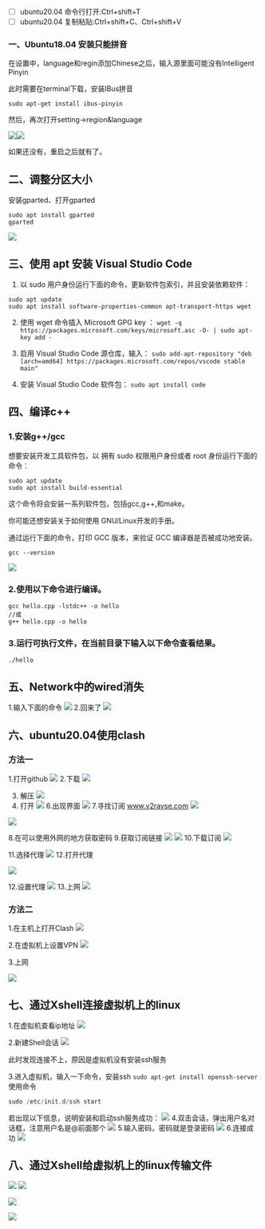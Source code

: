
- [ ] ubuntu20.04 命令行打开:Ctrl+shift+T
- [ ] ubuntu20.04 复制粘贴:Ctrl+shift+C、Ctrl+shift+V

### 一、Ubuntu18.04 安装只能拼音
在设置中，language和regin添加Chinese之后，输入源里面可能没有Intelligent Pinyin

此时需要在terminal下载，安装IBus拼音

```sudo apt-get install ibus-pinyin```

然后，再次打开setting->region&language

![](./photo/10.png)![](./photo/12.png)

如果还没有，重启之后就有了。


## 二、调整分区大小
安装gparted、打开gparted
```
sudo apt install gparted
gparted
```
![](./photo/14.png)

## 三、使用 apt 安装 Visual Studio Code
1. 以 sudo 用户身份运行下面的命令，更新软件包索引，并且安装依赖软件：
```
sudo apt update
sudo apt install software-properties-common apt-transport-https wget
```
2. 使用 wget 命令插入 Microsoft GPG key ：
```wget -q https://packages.microsoft.com/keys/microsoft.asc -O- | sudo apt-key add -```

3. 启用 Visual Studio Code 源仓库，输入：
```sudo add-apt-repository "deb [arch=amd64] https://packages.microsoft.com/repos/vscode stable main"```

4. 安装 Visual Studio Code 软件包：
```sudo apt install code```


## 四、编译c++
### 1.安装g++/gcc
想要安装开发工具软件包，以 拥有 sudo 权限用户身份或者 root 身份运行下面的命令：
```
sudo apt update
sudo apt install build-essential
```
这个命令将会安装一系列软件包，包括gcc,g++,和make。

你可能还想安装关于如何使用 GNU/Linux开发的手册。

通过运行下面的命令，打印 GCC 版本，来验证 GCC 编译器是否被成功地安装。

```gcc --version```

![](./photo/16.png)
### 2.使用以下命令进行编译。

```
gcc hello.cpp -lstdc++ -o hello
//或
g++ hello.cpp -o hello
```

### 3.运行可执行文件，在当前目录下输入以下命令查看结果。

```./hello```

## 五、Network中的wired消失
1.输入下面的命令
![](./photo/18.png)
2.回来了
![](./photo/20.png)


## 六、ubuntu20.04使用clash
### 方法一
1.打开github
![](./photo/22.png)
2.下载
![](./photo/24.png)

3. 解压
![](./photo/77.png)
5. 打开
![](./photo/28.png)
6.出现界面
![](./photo/30.png)
7.寻找订阅
www.v2rayse.com
![](./photo/32.png)

![](./photo/34.png)

8.在可以使用外网的地方获取密码
9.获取订阅链接
![](./photo/36.png)
![](./photo/38.png)
10.下载订阅
![](./photo/40.png)

11.选择代理
![](./photo/42.png)
12.打开代理

![](./photo/48.png)

12.设置代理
![](./photo/44.png)
13.上网
![](./photo/46.png)


### 方法二
1.在主机上打开Clash
![](./photo/50.png)

2.在虚拟机上设置VPN
![](./photo/53.png)

3.上网

![](./photo/55.png)

## 七、通过Xshell连接虚拟机上的linux

1.在虚拟机查看ip地址
![](./photo/57.png)

2.新建Shell会话
![](./photo/59.png)

此时发现连接不上，原因是虚拟机没有安装ssh服务

3.进入虚拟机，输入一下命令，安装ssh
```sudo apt-get install openssh-server```
使用命令
```csharp
sudo /etc/init.d/ssh start
```
若出现以下信息，说明安装和启动ssh服务成功：
![](./photo/61.png)
4.双击会话，弹出用户名对话框，注意用户名是@前面那个
![](./photo/64.png)
5.输入密码，密码就是登录密码
![](./photo/66.png)
6.连接成功
![](./photo/68.png)
## 八、通过Xshell给虚拟机上的linux传输文件
![](./photo/70.png)
![](./photo/72.png)

![](./photo/74.png)

![](./photo/76.png)

